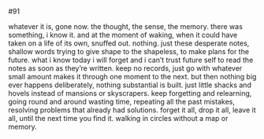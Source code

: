 #91

whatever it is, gone now. the thought, the sense, the memory. there was something, i know it. and at the moment of waking, when it could have taken on a life of its own, snuffed out. nothing. just these desperate notes, shallow words trying to give shape to the shapeless, to make plans for the future. what i know today i will forget and i can’t trust future self to read the notes as soon as they’re written. keep no records, just go with whatever small amount makes it through one moment to the next. but then nothing big ever happens deliberately, nothing substantial is built. just little shacks and hovels instead of mansions or skyscrapers. keep forgetting and relearning, going round and around wasting time, repeating all the past mistakes, resolving problems that already had solutions. forget it all, drop it all, leave it all, until the next time you find it. walking in circles without a map or memory.